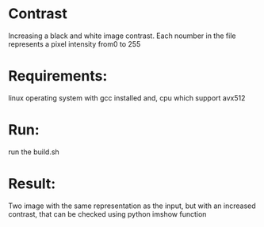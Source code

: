 # Contrast
Increasing a black and white image contrast.
Each noumber in the file represents a pixel intensity from0 to 255

# Requirements: 
linux operating system with gcc installed and, cpu which support avx512

# Run: 
run the build.sh 


# Result:
Two image with the same representation as the input, but with an increased contrast, that can be checked using python imshow function
